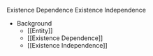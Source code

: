 Existence Dependence
Existence Independence

- Background
	- [[Entity]]
	- [[Existence Dependence]]
	- [[Existence Independence]]